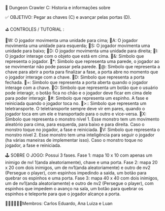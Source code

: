 🐉 Dungeon Crawler C: Historia e informações sobre

✅ OBJETIVO: Pegar as chaves (C) e avançar pelas portas (D).

⛳️ CONTROLES / TUTORIAL :

🔹W: O jogador movimenta uma unidade para cima;
🔹A: O jogador movimenta uma unidade para esquerda;
🔹S: O jogador movimenta uma unidade para baixo;
🔹D: O jogador movimenta uma unidade para direita;
🔹I: O jogador interage com o objeto que está em cima.
🔹&: Simbolo que representa o jogador.
🔹*: Simbolo que representa uma parede, o jogador ao se movimentar não pode passar pela parede.
🔹@: Simbolo que representa a chave para abrir a porta para finalizar a fase, a porta abre no momento que o jogador interage com a chave.
🔹D: Simbolo que representa a porta fechada.
🔹=: Simbolo que representa a porta aberta quando o jogador interage com a chave.
🔹O: Simbolo que representa um botão que o usuário pode interagir, o botão fica no chão e o jogador deve ficar em cima dele para poder interagir.
🔹#: Simbolo que representa um espinho. A fase e reiniciada quando o jogador toca no.
🔹>:: Simbolo que representa um teletransporte. O teletransporte sempre deve vir em pares, quando o jogador toca em um ele e transportado para o outro e vice-versa.
🔹X: Simbolo que representa o monstro nível 1. Esse monstro tem um movimento aleatório para cima, para esquerda, para baixo e para direita. Caso o monstro toque no jogador, a fase e reiniciada.
🔹V: Simbolo que representa o monstro nível 2. Esse monstro tem uma inteligência para seguir o jogador (ha várias maneiras de implementar isso). Caso o monstro toque no jogador, a fase e reiniciada.

🕹 SOBRE O JOGO: Possui 3 fases. Fase 1: mapa 10 x 10 com apenas um inimigo de nvl 1(anda aleatoriamente), chave e uma porta. Fase 2: mapa 20 x 20 com dois inimigos, um de nv1(anda aleatoriamente) e outro de nv2 (Persegue o player), com espinhos impedindo a saida, um botão para quebrar os espinhos e uma porta. Fase 3: mapa 40 x 40 com dois inimigos, um de nv1(anda aleatoriamente) e outro de nv2 (Persegue o player), com espinhos que impedem o avanço na sala, um botão para quebrar os espinhos e teleporte para que o jogador alcançe a porta.

🧒🏻👩🏻🧔🏽Membros: Carlos Eduardo, Ana Luiza e Luan
